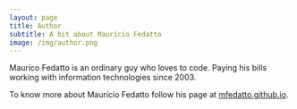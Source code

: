 ```yaml
---
layout: page
title: Author
subtitle: A bit about Maurício Fedatto
image: /img/author.png
---
```


Mauríco Fedatto is an ordinary guy who loves to code. Paying his bills working
with information technologies since 2003.

To know more about Maurício Fedatto follow his page at
[mfedatto.github.io](https://mfedatto.github.io).
